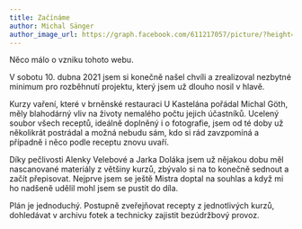 ```yaml
---
title: Začínáme
author: Michal Sänger
author_image_url: https://graph.facebook.com/611217057/picture/?height=200&width=200
---
```


Něco málo o vzniku tohoto webu.

<!--truncate-->

V sobotu 10. dubna 2021 jsem si konečně našel chvíli a zrealizoval nezbytné minimum pro rozběhnutí projektu, který jsem už dlouho nosil v hlavě.

Kurzy vaření, které v brněnské restauraci U Kastelána pořádal Michal Göth, měly blahodárný vliv na životy nemalého počtu jejich účastníků. Ucelený soubor všech receptů, ideálně doplněný i o fotografie, jsem od té doby už několikrát postrádal a možná nebudu sám, kdo si rád zavzpomíná a případně i něco podle receptu znovu uvaří.

Díky pečlivosti Alenky Velebové a Jarka Doláka jsem už nějakou dobu měl nascanované materiály z většiny kurzů, zbývalo si na to konečně sednout a začít přepisovat. Nejprve jsem se ještě Mistra doptal na souhlas a když mi ho nadšeně udělil mohl jsem se pustit do díla.

Plán je jednoduchý. Postupně zveřejňovat recepty z jednotlivých kurzů, dohledávat v archivu fotek a technicky zajistit bezúdržbový provoz.
